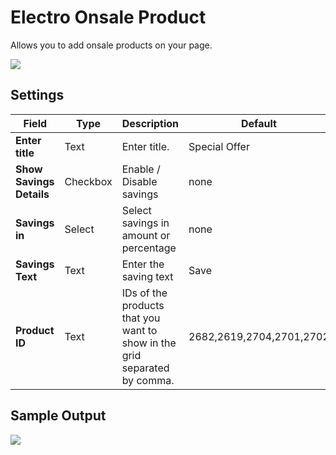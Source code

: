 # Electro Onsale Product

Allows you to add onsale products on your page.

![](http://transvelo.github.io/docs/electro/images/vc-onsale-product-setting.png)

## Settings

| Field | Type | Description | Default
| -- | -- | -- | -- |
| **Enter title** | Text |  Enter title. | Special Offer
| **Show Savings Details** | Checkbox | Enable / Disable savings| none
| **Savings in** | Select | Select savings in amount or percentage | none
| **Savings Text** | Text | Enter the saving text | Save
| **Product ID** | Text | IDs of the products that you want to show in the grid separated by comma.| 2682,2619,2704,2701,2702


## Sample Output

![](http://transvelo.github.io/docs/electro/images/vc-onsale-product-output.png)
